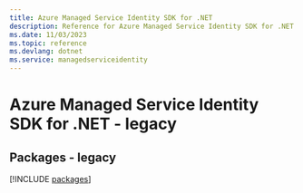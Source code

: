 ```yaml
---
title: Azure Managed Service Identity SDK for .NET
description: Reference for Azure Managed Service Identity SDK for .NET
ms.date: 11/03/2023
ms.topic: reference
ms.devlang: dotnet
ms.service: managedserviceidentity
---
```

# Azure Managed Service Identity SDK for .NET - legacy
## Packages - legacy
[!INCLUDE [packages](managed-service-identity-index.md)]
